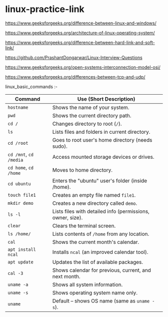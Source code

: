 # linux-practice-link

https://www.geeksforgeeks.org/difference-between-linux-and-windows/

https://www.geeksforgeeks.org/architecture-of-linux-operating-system/

https://www.geeksforgeeks.org/difference-between-hard-link-and-soft-link/

https://github.com/PrashantDongarwar/Linux-Interview-Questions

https://www.geeksforgeeks.org/open-systems-interconnection-model-osi/

https://www.geeksforgeeks.org/differences-between-tcp-and-udp/

linux_basic_commands :-

| Command            | Use (Short Description)                               |
| ---------------------- | ---------------------------------------------------------- |
| `hostname`             | Shows the name of your system.                             |
| `pwd`                  | Shows the current directory path.                          |
| `cd /`                 | Changes directory to root (`/`).                           |
| `ls`                   | Lists files and folders in current directory.              |
| `cd /root`             | Goes to root user's home directory (needs sudo).           |
| `cd /mnt`, `cd /media` | Access mounted storage devices or drives.                  |
| `cd home`, `cd /home`  | Moves to home directory.                                   |
| `cd ubuntu`            | Enters the "ubuntu" user's folder (inside /home).          |
| `touch file1`          | Creates an empty file named `file1`.                       |
| `mkdir demo`           | Creates a new directory called `demo`.                     |
| `ls -l`                | Lists files with detailed info (permissions, owner, size). |
| `clear`                | Clears the terminal screen.                                |
| `ls /home/`            | Lists contents of `/home` from any location.               |
| `cal`                  | Shows the current month's calendar.                        |
| `apt install ncal`     | Installs `ncal` (an improved calendar tool).               |
| `apt update`           | Updates the list of available packages.                    |
| `cal -3`               | Shows calendar for previous, current, and next month.      |
| `uname -a`             | Shows all system information.                              |
| `uname -s`             | Shows operating system name only.                          |
| `uname`                | Default – shows OS name (same as `uname -s`).              |










